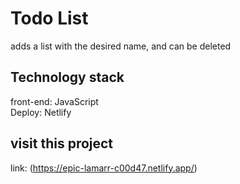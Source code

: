 # Todo List

adds a list with the desired name, and can be deleted

## Technology stack
front-end: JavaScript </br>
Deploy: Netlify

## visit this project
link: (https://epic-lamarr-c00d47.netlify.app/)

